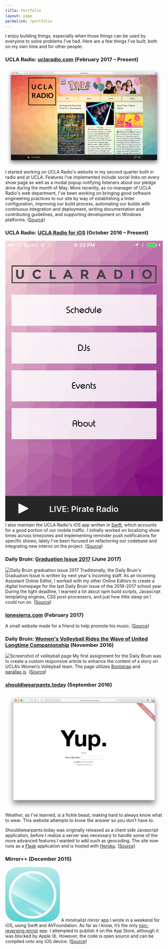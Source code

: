```yaml
---
title: Portfolio
layout: page
permalink: /portfolio
---
```


I enjoy building things, especially when those things can be used by everyone to solve problems I've had. Here are a few things I've built, both on my own time and for other people:

### UCLA Radio: [uclaradio.com](https://uclaradio.com) (February 2017 – Present)
![UCLA Radio website](images/uclaradio-site.png)
I started working on UCLA Radio's website in my second quarter both in radio and at UCLA. Features I've implemented include social links on every show page as well as a modal popup notifying listeners about our pledge drive during the month of May. More recently, as co-manager of UCLA Radio's web department, I've been working on bringing good software engineering practices to our site by way of establishing a linter configuration, improving our build process, automating our builds with continuous integration and deployment, writing documentation and contributing guidelines, and supporting development on Windows platforms. ([Source](https://github.com/uclaradio/uclaradio))

### UCLA Radio: [UCLA Radio for iOS](https://itunes.apple.com/us/app/ucla-radio/id420784130) (October 2016 – Present)
![UCLA Radio app Screenshot](images/uclaradio-ios1.png)
I also maintain the UCLA Radio's iOS app written in [Swift](https://swift.org), which accounts for a good portion of our mobile traffic. I initially worked on localizing show times across timezones and implementing reminder push notifications for specific shows; lately I've been focused on refactoring our codebase and integrating new interns on the project. ([Source](https://github.com/uclaradio/uclaradio-iOS))

### Daily Bruin: [Graduation Issue 2017](http://gradissue2017.dailybruin.com) (June 2017)
![Daily Bruin graduation issue 2017](images/db-grad-issue-2017.png)
Traditionally, the Daily Bruin's Graduation Issue is written by next year's incoming staff. As an incoming Assistant Online Editor, I worked with my other Online Editors to create a digital homepage for the last Daily Bruin issue of the 2016–2017 school year. During the tight deadline, I learned a lot about npm build scripts, Javascript templating engines, CSS post-processors, and just how little sleep on I could run on. ([Source](https://github.com/daily-bruin/gradissue-2017))

### [lonesierra.com](http://lonesierra.com) (February 2017)
A small website made for a friend to help promote his music. ([Source](https://github.com/nathunsmitty/lonesierra.com))

### Daily Bruin: [Women's Volleyball Rides the Wave of United Longtime Companionship](http://graphics.dailybruin.com/womens-volleyball-2016/) (November 2016)
![Screenshot of volleyball page](images/db-volleyball.png)
My first assignment for the Daily Bruin was to create a custom responsive article to enhance the content of a story on UCLA’s Women’s Volleyball team. The page utilizes [Bootstrap](http://getbootstrap.com) and [parallax.js](http://pixelcog.github.io/parallax.js/). ([Source](https://github.com/daily-bruin/wvolleyball_f16wk6))

### [shouldiwearpants.today](http://shouldiwearpants.today) (September 2016)
![Screenshot of shouldiwearpants.today](images/pants.png)
Weather, as I’ve learned, is a fickle beast, making hard to always know what to wear. This website attempts to know the answer so you don’t have to.

Shouldiwearpants.today was originally released as a client side Javascript application, before I realize a server was necessary to handle some of the more advanced features I wanted to add such as geocoding. The site now runs as a [Flask](http://flask.pocoo.org) application and is hosted with [Heroku](https://www.heroku.com/). ([Source](https://github.com/nathunsmitty/shouldiwearpants.today))

### Mirror\++ (December 2015)
![Mirror++ app icon](images/mpp.png)
A minimalist mirror app I wrote in a weekend for iOS, using Swift and AVFoundation. As far as I know, it’s the only [non-reversing mirror](https://en.wikipedia.org/wiki/Non-reversing_mirror) app. I attempted to publish it on the App Store, although it was blocked by Apple 😢. However, the code is open source and can be compiled onto any iOS device. ([Source](https://github.com/nathunsmitty/MirrorPlusPlus))
